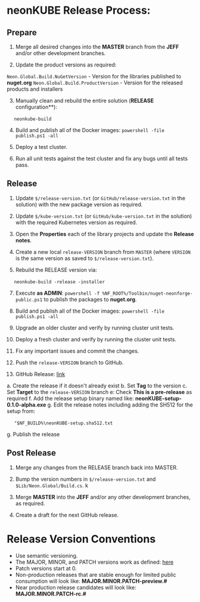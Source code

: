 # neonKUBE Release Process:

## Prepare

1. Merge all desired changes into the **MASTER** branch from the **JEFF** and/or other development branches.

2. Update the product versions as required: 

  `Neon.Global.Build.NuGetVersion` - Version for the libraries published to **nuget.org**
  `Neon.Global.Build.ProductVersion` - Version for the released products and installers

3. Manually clean and rebuild the entire solution (**RELEASE** configuration**): 

&nbsp;&nbsp;&nbsp;&nbsp;&nbsp;`neonkube-build`

4. Build and publish all of the Docker images: `powershell -file publish.ps1 -all`

5. Deploy a test cluster.

6. Run all unit tests against the test cluster and fix any bugs until all tests pass.

## Release 

1. Update `$/release-version.txt` (or `GitHub/release-version.txt` in the solution) with the 
   new package version as required.

2. Update `$/kube-version.txt` (or `GitHub/kube-version.txt` in the solution) with the 
   required Kubernetes version as required.

3. Open the **Properties** each of the library projects and update the **Release notes**.

4. Create a new local `release-VERSION` branch from `MASTER` (where `VERSION` is the same version as saved to `$/release-version.txt`).

5. Rebuild the RELEASE version via:

&nbsp;&nbsp;&nbsp;&nbsp;&nbsp;`neonkube-build -release -installer`

7. Execute **as ADMIN**: `powershell -f %NF_ROOT%/Toolbin/nuget-neonforge-public.ps1` to publish the packages to **nuget.org**.

8. Build and publish all of the Docker images: `powershell -file publish.ps1 -all`

9. Upgrade an older cluster and verify by running cluster unit tests.

10. Deploy a fresh cluster and verify by running the cluster unit tests.

11. Fix any important issues and commit the changes.

12. Push the `release-VERSION` branch to GitHub.

13. GitHub Release: [link](https://help.github.com/articles/creating-releases/)

  a. Create the release if it doesn't already exist
  b. Set **Tag** to the version
  c. Set **Target** to the `release-VERSION` branch
  e: Check **This is a pre-release** as required
  f. Add the release setup binary named like: **neonKUBE-setup-0.1.0-alpha.exe**
  g. Edit the release notes including adding the SH512 for the setup from:

&nbsp;&nbsp;&nbsp;&nbsp;&nbsp;`"$NF_BUILD%\neonKUBE-setup.sha512.txt`

  g. Publish the release

## Post Release

1. Merge any changes from the RELEASE branch back into MASTER.

2. Bump the version numbers in `$/release-version.txt` and `$Lib/Neon.Global/Build.cs`.
k
3. Merge **MASTER** into the **JEFF** and/or any other development branches, as required.

4. Create a draft for the next GitHub release.

 # Release Version Conventions

* Use semantic versioning.
* The MAJOR, MINOR, and PATCH versions work as defined: [here](https://semver.org/)
* Patch versions start at 0.
* Non-production releases that are stable enough for limited public consumption will look like: **MAJOR.MINOR.PATCH-preview.#**
* Near production release candidates will look like: **MAJOR.MINOR.PATCH-rc.#**
